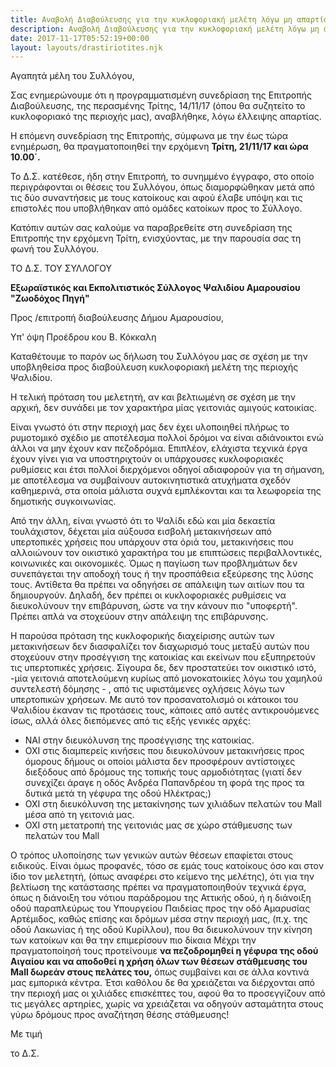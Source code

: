 ```yaml
---
title: Αναβολή Διαβούλευσης για την κυκλοφοριακή μελέτη λόγω μη απαρτίας και νέα ημερομηνία αυτής
description: Αναβολή Διαβούλευσης για την κυκλοφοριακή μελέτη λόγω μη απαρτίας και νέα ημερομηνία αυτής
date: 2017-11-17T05:52:19+00:00
layout: layouts/drastiriotites.njk
---
```

Αγαπητά μέλη του Συλλόγου,

 

Σας ενημερώνουμε ότι η προγραμματισμένη συνεδρίαση της Επιτροπής Διαβούλευσης, της περασμένης Τρίτης, 14/11/17 (όπου θα συζητείτο το κυκλοφοριακό της περιοχής μας), αναβλήθηκε, λόγω έλλειψης απαρτίας.

 

Η επόμενη συνεδρίαση της Επιτροπής, σύμφωνα με την έως τώρα ενημέρωση, θα πραγματοποιηθεί την ερχόμενη **Τρίτη, 21/11/17 και ώρα 10.00΄.** 

 

Το Δ.Σ. κατέθεσε, ήδη στην Επιτροπή, το συνημμένο έγγραφο, στο οποίο περιγράφονται οι θέσεις του Συλλόγου, όπως διαμορφώθηκαν μετά από τις δύο συναντήσεις με τους κατοίκους και αφού έλαβε υπόψη και τις επιστολές που υποβλήθηκαν από ομάδες κατοίκων προς το Σύλλογο.

 

Κατόπιν αυτών σας καλούμε να παραβρεθείτε στη συνεδρίαση της Επιτροπής την ερχόμενη Τρίτη, ενισχύοντας, με την παρουσία σας τη φωνή του Συλλόγου.

 

ΤΟ Δ.Σ. ΤΟΥ ΣΥΛΛΟΓΟΥ
<!-- excerpt -->
**Εξωραϊστικός και Εκπολιτιστικός Σύλλογος Ψαλιδίου Αμαρουσίου "Ζωοδόχος Πηγή"**

Προς /επιτροπή διαβούλευσης Δήμου Αμαρουσίου,

Υπ' όψη Προέδρου κου Β. Κόκκαλη

 Καταθέτουμε το παρόν ως δήλωση του Συλλόγου μας σε σχέση με την υποβληθείσα προς διαβούλευση κυκλοφοριακή μελέτη της περιοχής Ψαλιδίου.

 Η τελική πρόταση του μελετητή, αν και βελτιωμένη σε σχέση με την αρχική, δεν συνάδει με τον χαρακτήρα μίας γειτονιάς αμιγούς κατοικίας.

 Είναι γνωστό ότι στην περιοχή μας δεν έχει υλοποιηθεί πλήρως το ρυμοτομικό σχέδιο με αποτέλεσμα πολλοί δρόμοι να είναι αδιάνοικτοι ενώ άλλοι να μην έχουν καν πεζοδρόμια. Επιπλέον, ελάχιστα τεχνικά έργα έχουν γίνει για να υποστηριχτούν οι υπάρχουσες κυκλοφοριακές ρυθμίσεις και έτσι πολλοί διερχόμενοι οδηγοί αδιαφορούν για τη σήμανση, με αποτέλεσμα να συμβαίνουν αυτοκινητιστικά ατυχήματα σχεδόν καθημερινά, στα οποία μάλιστα συχνά εμπλέκονται και τα λεωφορεία της δημοτικής συγκοινωνίας.

 Από την άλλη, είναι γνωστό ότι το Ψαλίδι εδώ και μία δεκαετία τουλάχιστον, δέχεται μία αύξουσα εισβολή μετακινήσεων από υπερτοπικές χρήσεις που υπάρχουν στα όριά του, μετακινήσεις που αλλοιώνουν τον οικιστικό χαρακτήρα του με επιπτώσεις περιβαλλοντικές, κοινωνικές και οικονομικές. Όμως η παγίωση των προβλημάτων δεν συνεπάγεται την αποδοχή τους ή την προσπάθεια εξεύρεσης της λύσης τους. Αντίθετα θα πρέπει να οδηγήσει σε απάλειψη των αιτίων που τα δημιουργούν. Δηλαδή, δεν πρέπει οι κυκλοφοριακές ρυθμίσεις να διευκολύνουν την επιβάρυνση, ώστε να την κάνουν πιο "υποφερτή". Πρέπει απλά να στοχεύουν στην απάλειψη της επιβάρυνσης.

 Η παρούσα πρόταση της κυκλοφορικής διαχείρισης αυτών των μετακινήσεων δεν διασφαλίζει τον διαχωρισμό τους μεταξύ αυτών που στοχεύουν στην προσέγγιση της κατοικίας και εκείνων που εξυπηρετούν τις υπερτοπικές χρήσεις. Σίγουρα δε, δεν προστατεύει τον οικιστικό ιστό, -μία γειτονιά αποτελούμενη κυρίως από μονοκατοικίες λόγω του χαμηλού συντελεστή δόμησης - , από τις υφιστάμενες οχλήσεις λόγω των υπερτοπικών χρήσεων. Με αυτό τον προσανατολισμό οι κάτοικοι του Ψαλιδίου έκαναν τις προτάσεις τους, κάποιες από αυτές αντικρουόμενες ίσως, αλλά όλες διεπόμενες από τις εξής γενικές αρχές:

- ΝΑΙ στην διευκόλυνση της προσέγγισης της κατοικίας.
- ΟΧΙ στις διαμπερείς κινήσεις που διευκολύνουν μετακινήσεις προς όμορους δήμους οι οποίοι μάλιστα δεν προσφέρουν αντίστοιχες διεξόδους από δρόμους της τοπικής τους αρμοδιότητας (γιατί δεν συνεχίζει άραγε η οδός Ανδρέα Παπανδρέου τη φορά της προς τα δυτικά μετά τη γέφυρα της οδού Ηλέκτρας;)
- ΟΧΙ στη διευκόλυνση της μετακίνησης των χιλιάδων πελατών του Μall μέσα από τη γειτονιά μας.
- ΟΧΙ στη μετατροπή της γειτονιάς μας σε χώρο στάθμευσης των πελατών του Mall

Ο τρόπος υλοποίησης των γενικών αυτών θέσεων επαφίεται στους ειδικούς. Είναι όμως προφανές, τόσο σε εμάς τους κατοίκους όσο και στον ίδιο τον μελετητή, (όπως αναφέρει στο κείμενο της μελέτης), ότι για την βελτίωση της κατάστασης πρέπει να πραγματοποιηθούν τεχνικά έργα, όπως η διάνοιξη του νότιου παράδρομου της Αττικής οδού, ή η διάνοιξη οδού παραπλεύρως του Υπουργείου Παιδείας προς την οδό Αμαρυσίας Αρτέμιδος, καθώς επίσης και δρόμων μέσα στην περιοχή μας, (π.χ. της οδού Λακωνίας ή της οδού Κυρίλλου), που θα διευκολύνουν την κίνηση των κατοίκων και θα την επιμερίσουν πιο δίκαια Μέχρι την πραγματοποίησή τους προτείνουμε **να πεζοδρομηθεί η γέφυρα της οδού Αιγαίου και να αποδοθεί η χρήση όλων των θέσεων στάθμευσης του** **Mall δωρεάν στους πελάτες του,** όπως συμβαίνει και σε άλλα κοντινά μας εμπορικά κέντρα. Έτσι καθόλου δε θα χρειάζεται να διέρχονται από την περιοχή μας οι χιλιάδες επισκέπτες του, αφού θα το προσεγγίζουν από τις μεγάλες αρτηρίες, χωρίς να χρειάζεται να οδηγούν ασταμάτητα στους γύρω δρόμους προς αναζήτηση θέσης στάθμευσης!

Με τιμή

το Δ.Σ.
